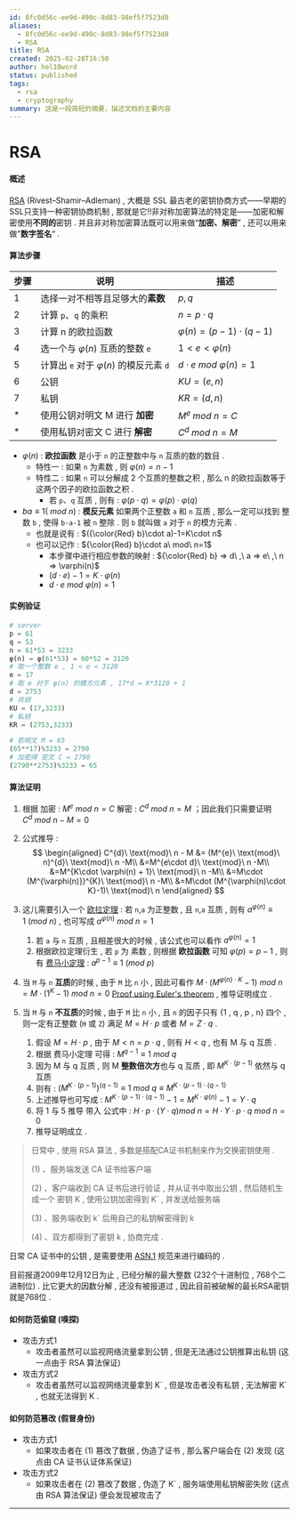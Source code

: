 ```yaml
---
id: 8fc0d56c-ee9d-490c-8d83-98ef5f7523d8
aliases:
  - 8fc0d56c-ee9d-490c-8d83-98ef5f7523d8
  - RSA
title: RSA
created: 2025-02-28T16:50
author: hel10word
status: published
tags:
  - rsa
  - cryptography
summary: 这是一段简短的摘要，描述文档的主要内容
---
```

# RSA



#### 概述

[RSA](https://en.wikipedia.org/wiki/RSA_(cryptosystem)) (Rivest–Shamir–Adleman) , 大概是 SSL 最古老的密钥协商方式——早期的 SSL只支持一种密钥协商机制 , 那就是它!!非对称加密算法的特定是——加密和解密使用**不同的**密钥 . 并且非对称加密算法既可以用来做“**加密、解密**” , 还可以用来做”**数字签名**“ . 



#### 算法步骤

| 步骤 | 说明                         | 描述 |
| ---- | ---------------------------- | ---- |
| 1    | 选择一对不相等且足够大的**素数** | $p,q$ |
| 2    | 计算 `p`、`q` 的乘积         | $n=p\cdot q$ |
| 3    | 计算 n 的欧拉函数            | $\varphi(n)=(p-1)\cdot (q-1)$ |
| 4    | 选一个与   $\varphi(n)$  互质的整数 `e` | $1<e<\varphi(n)$ |
| 5    | 计算出 `e` 对于  $\varphi(n)$   的模反元素 `d` | $d\cdot e\ mod\ \varphi(n)=1$ |
| 6    | 公钥 | $KU=(e,n)$ |
| 7    | 私钥 | $KR=(d,n)$ |
| * | 使用公钥对明文 M 进行 **加密** | $M^{e}\ mod\ n = C$ |
| * | 使用私钥对密文 C 进行 **解密** | $C^{d}\ mod\ n = M$ |

-   $\varphi(n)$   : **欧拉函数** 是小于 `n` 的正整数中与 `n` 互质的数的数目 . 
    -   特性一 : 如果 `n` 为素数 , 则 $\varphi(n) = n-1$
    -   特性二 : 如果 `n` 可以分解成 2 个互质的整数之积 , 那么 n 的欧拉函数等于这两个因子的欧拉函数之积 . 
        -   若 `p`、`q` 互质 , 则有 : $\varphi(p\cdot q)=\varphi(p)\cdot \varphi(q)$
-   $ba\equiv 1(\ mod\ n)$ : **模反元素** 如果两个正整数 `a` 和 `n` 互质 , 那么一定可以找到 整数 `b`  , 使得 `b·a-1` 被 `n` 整除 . 则 `b` 就叫做 `a` 对于 `n` 的模方元素 . 
    -   也就是说有 : $({\color{Red} b}\cdot a)-1=K\cdot n$
    -   也可以记作 : ${\color{Red} b}\cdot a\ mod\ n=1$
        -   本步骤中进行相应参数的映射 :  ${\color{Red} b} => d\ ,\ a => e\ ,\ n => \varphi(n)$
        -   $(d\cdot e)-1=K\cdot \varphi(n)$
        -   $d\cdot e\ mod\ \varphi(n)=1$



#### 实例验证

```python
# server
p = 61
q = 53
n = 61*53 = 3233
φ(n) = φ(61*53) = 60*52 = 3120
# 取一个整数 e , 1 < e < 3120
e = 17
# 取 e 对于 φ(n) 的模方元素 , 17*d = K*3120 + 1 
d = 2753
# 共钥
KU = (17,3233)
# 私钥
KR = (2753,3233)

# 若明文 M = 65
(65**17)%3233 = 2790
# 加密得 密文 C = 2790
(2790**2753)%3233 = 65
```


#### 算法证明

1. 根据 加密  : $M^{e}\ mod\ n = C$      解密 : $C^{d}\ mod\ n = M$ ；因此我们只需要证明  $C^{d}\ mod\ n - M = 0$


2. 公式推导 : 
$$
\begin{aligned}
C^{d}\ \text{mod}\ n - M &= (M^{e}\ \text{mod}\ n)^{d}\ \text{mod}\ n -M\\
&=M^{e\cdot d}\ \text{mod}\ n -M\\
&=M^{K\cdot \varphi(n) + 1}\ \text{mod}\ n -M\\
&=M\cdot (M^{\varphi(n)})^{K}\ \text{mod}\ n -M\\
&=M\cdot (M^{\varphi(n)\cdot K}-1)\ \text{mod}\ n
\end{aligned}
$$


3.  这儿需要引入一个 [欧拉定理](https://en.wikipedia.org/wiki/Euler%27s_totient_function)  : 若 `n`,`a` 为正整数 , 且 `n`,`a` 互质 , 则有   $a^{\varphi(n)}\equiv 1\ (mod\ n)$   , 也可写成    $a^{\varphi(n)}\ mod\ n=1$
    1.  若 `a` 与 `n` 互质 , 且相差很大的时候 , 该公式也可以看作   $a^{\varphi(n)} = 1$  
    2.  根据欧拉定理衍生 , 若 `p` 为 素数 , 则根据 **欧拉函数** 可知 $\varphi(p) = p-1$  , 则有 [费马小定理](https://en.wikipedia.org/wiki/Fermat%27s_little_theorem)  : $a^{p-1}\equiv 1\ (mod\ p)$


4. 当 `M` 与 `n`  **互质**的时候  , 由于 `M` 比 `n` 小 , 因此可看作  $M\cdot (M^{\varphi(n)\cdot K}-1)\ mod\ n= M\cdot (1^{K}-1)\ mod\ n = 0$   [Proof using Euler's theorem](https://en.wikipedia.org/wiki/RSA_(cryptosystem)#cite_note-25)  , 推导证明成立 . 


5.  当 `M` 与 `n` **不互质**的时候 , 由于 `M` 比 `n` 小 , 且 `n` 的因子只有 {1 , q , p , n} 四个 , 则一定有正整数 (`H` 或 `Z`) 满足  $M=H\cdot p$ 或者 $M=Z\cdot q$  . 
    1.  假设 $M=H\cdot p$    , 由于 $M<n=p\cdot q$    , 则有  $H<q$ , 也有 M 与 q 互质 .
    2.  根据 费马小定理 可得  : $M^{q-1}\equiv 1\ mod\ q$
    3.  因为 M 与 q 互质 , 则 M **整数倍次方**也与 q 互质 , 即  $M^{K\cdot (p-1)}$  依然与  q   互质
    4.  则有 : $(M^{K\cdot (p-1)})^{(q-1)}\equiv 1\ mod\ q \equiv M^{K\cdot (p-1)\cdot (q-1)}$
    5.  上述推导也可写成  : $M^{K\cdot (p-1)\cdot (q-1)} -1 =M^{K\cdot \varphi(n)}-1= Y\cdot q$
    6.  将 1 与 5 推导 带入 公式中 :  $H\cdot p\cdot (Y\cdot q)mod\ n = H\cdot Y\cdot p\cdot q\ mod\ n = 0$
    7.  推导证明成立 . 




>   日常中 , 使用 RSA 算法 , 多数是搭配CA证书机制来作为交换密钥使用 . 
>
>    (1) 、服务端发送 CA 证书给客户端
>
>    (2) 、客户端收到 CA 证书后进行验证 , 并从证书中取出公钥 , 然后随机生成一个 密钥 K , 使用公钥加密得到 K\` , 并发送给服务端
>
>    (3) 、服务端收到 k\` 后用自己的私钥解密得到 k
>
>    (4) 、双方都得到了密钥 k  , 协商完成 . 



日常 CA 证书中的公钥 , 是需要使用 [ASN.1](https://en.wikipedia.org/wiki/ASN.1) 规范来进行编码的 . 

目前报道2009年12月12日为止 , 已经分解的最大整数 (232个十进制位 , 768个二进制位)  . 比它更大的因数分解 , 还没有被报道过 , 因此目前被破解的最长RSA密钥就是768位 . 




#### 如何防范偷窥  (嗅探) 

-   攻击方式1
    -   攻击者虽然可以监视网络流量拿到公钥 , 但是无法通过公钥推算出私钥 (这一点由于 RSA 算法保证) 
-   攻击方式2
    -   攻击者虽然可以监视网络流量拿到 K\` , 但是攻击者没有私钥 , 无法解密 K\` , 也就无法得到 K . 



#### 如何防范篡改  (假冒身份) 

-   攻击方式1
    -   如果攻击者在  (1)  篡改了数据 , 伪造了证书 , 那么客户端会在  (2)  发现 (这点由 CA 证书认证体系保证) 
-   攻击方式2
    -   如果攻击者在  (2) 篡改了数据 , 伪造了 K\` , 服务端使用私钥解密失败 (这点由 RSA 算法保证) 便会发现被攻击了









---
